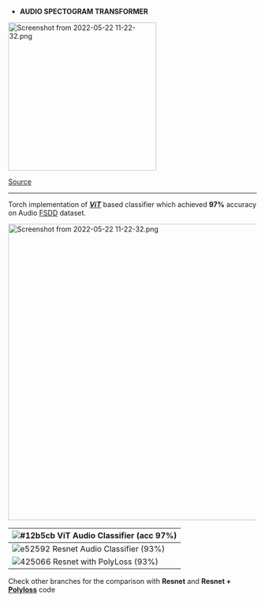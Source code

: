 * **AUDIO SPECTOGRAM TRANSFORMER** 

<img title="" src="https://drive.google.com/uc?export=view&id=1IG_1YjciIWd_aBCwLrPiLx18z41mWhHZ" alt="Screenshot from 2022-05-22 11-22-32.png" data-align="inline" height=300>

[Source](https://arxiv.org/abs/2104.01778)
****

Torch implementation of ***[ViT](https://arxiv.org/abs/2010.11929)*** based classifier which achieved **97%** accuracy on Audio [FSDD](https://github.com/Jakobovski/free-spoken-digit-dataset.git) dataset.


<img title="" src="https://drive.google.com/uc?export=view&id=1GfD5KQ1hjUp6WbkLQrNkRt_FglH3ui8j" alt="Screenshot from 2022-05-22 11-22-32.png" data-align="inline" height=600>

| ![#12b5cb](https://via.placeholder.com/15/12b5cb/000000?text=+) ViT Audio Classifier (acc 97%) |
| -------------------------------------------------------------------------------------------- |
| ![e52592](https://via.placeholder.com/15/e52592/000000?text=+) Resnet Audio Classifier (93%) |
| ![425066](https://via.placeholder.com/15/425066/000000?text=+) Resnet with PolyLoss (93%)    |

Check other branches for the comparison with **Resnet** and **Resnet + [Polyloss](https://arxiv.org/abs/2204.12511?context=cs)** code


